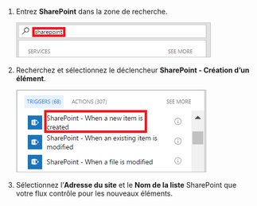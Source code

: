 1. Entrez **SharePoint** dans la zone de recherche.
   
    ![recherche de déclencheurs SharePoint](media/modern-approvals/search-for-sharepoint.png)
2. Recherchez et sélectionnez le déclencheur **SharePoint - Création d’un élément**.
   
    ![sélectionner un déclencheur SharePoint](media/modern-approvals/select-sharepoint-new-item.png)
3. Sélectionnez l’**Adresse du site** et le **Nom de la liste** SharePoint que votre flux contrôle pour les nouveaux éléments.

